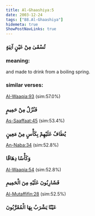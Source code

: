 ```yaml
---
title: Al-Ghaashiya:5
date: 2003-12-24
tags: ["88.Al-Ghaashiya"]
hidemeta: true 
ShowPostNavLinks: true 
---
```

### تُسْقَىٰ مِنْ عَيْنٍ آنِيَةٍ
### meaning: 
and made to drink from a boiling spring.
### similar verses: 

[Al-Waaqia:93](/56/93) (sim:57.0%)

### فَنُزُلٌ مِنْ حَمِيمٍ

[As-Saaffaat:45](/37/45) (sim:53.4%)

### يُطَافُ عَلَيْهِمْ بِكَأْسٍ مِنْ مَعِينٍ

[An-Naba:34](/78/34) (sim:52.8%)

### وَكَأْسًا دِهَاقًا

[Al-Waaqia:54](/56/54) (sim:52.8%)

### فَشَارِبُونَ عَلَيْهِ مِنَ الْحَمِيمِ

[Al-Mutaffifin:28](/83/28) (sim:52.5%)

### عَيْنًا يَشْرَبُ بِهَا الْمُقَرَّبُونَ
